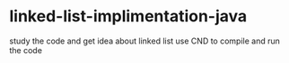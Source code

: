 # linked-list-implimentation-java
study the code and get idea about linked list
use CND to compile and run the code
